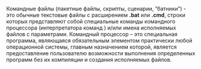 Командные файлы (пакетные файлы, скрипты, сценарии, ”батники”) - это обычные текстовые файлы с расширением **.bat** или **.cmd**, строки которых представляют собой специальные команды командного процессора (интерпретатора команд ) и/или имена исполняемых файлов с параметрами. Командный процессор – это специальная программа, являющаяся обязательным элементом практически любой операционной системы, главным назначением которой, является предоставление пользователю возможности выполнения определенных программ без их компиляции и создания исполняемых файлов.
